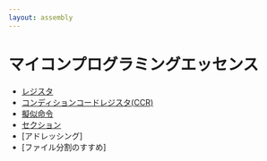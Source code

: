 ```yaml
---
layout: assembly
---
```

# マイコンプログラミングエッセンス

* [レジスタ](register.html)
* [コンディションコードレジスタ(CCR)](ccr.html)
* [擬似命令](pseudo.html)
* [セクション](section.html)
* [アドレッシング]
* [ファイル分割のすすめ]
